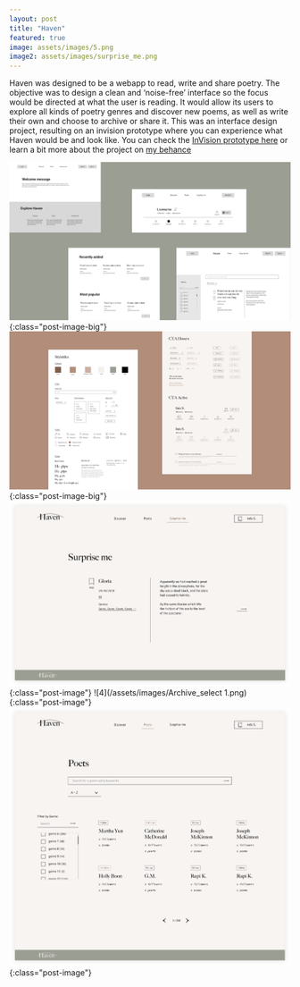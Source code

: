 ```yaml
---
layout: post
title: "Haven"
featured: true
image: assets/images/5.png
image2: assets/images/surprise_me.png
---
```


Haven was designed to be a webapp to read, write and share poetry. The objective was to design a clean and ‘noise-free’ interface so the focus would be directed at what the user is reading. It would allow its users to explore all kinds of poetry genres and discover new poems, as well as write their own and choose to archive or share it. This was an interface design project, resulting on an invision prototype where you can experience what Haven would be and look like. You can check the [InVision prototype here](https://invis.io/5VPJT7IASU7) or learn a bit more about the project on [my behance](https://www.behance.net/gallery/77132745/Haven)


![1](/assets/images/wireframes.png){:class="post-image-big"}
![2](/assets/images/styletiles.png){:class="post-image-big"}
![3](/assets/images/surprise_me.png){:class="post-image"}
![4](/assets/images/Archive_select 1.png){:class="post-image"}
![5](/assets/images/Poets.png){:class="post-image"}